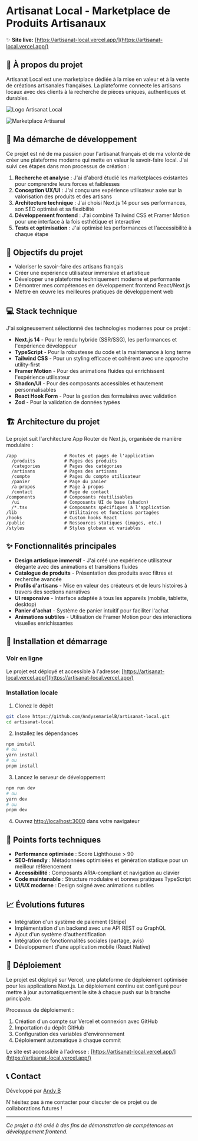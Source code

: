 # Artisanat Local - Marketplace de Produits Artisanaux

✨ **Site live:** [https://artisanat-local.vercel.app/](https://artisanat-local.vercel.app/)

## 🎨 À propos du projet

Artisanat Local est une marketplace dédiée à la mise en valeur et à la vente de créations artisanales françaises. La plateforme connecte les artisans locaux avec des clients à la recherche de pièces uniques, authentiques et durables.

![Logo Artisanat Local](/public/placeholder-logo.png)

![Marketplace Artisanal](https://images.unsplash.com/photo-1607082350899-7e105aa886ae?ixlib=rb-4.0.3&q=85&fm=jpg&crop=entropy&cs=srgb&w=1200)

## 🚀 Ma démarche de développement

Ce projet est né de ma passion pour l'artisanat français et de ma volonté de créer une plateforme moderne qui mette en valeur le savoir-faire local. J'ai suivi ces étapes dans mon processus de création :

1. **Recherche et analyse** : J'ai d'abord étudié les marketplaces existantes pour comprendre leurs forces et faiblesses
2. **Conception UX/UI** : J'ai conçu une expérience utilisateur axée sur la valorisation des produits et des artisans
3. **Architecture technique** : J'ai choisi Next.js 14 pour ses performances, son SEO optimisé et sa flexibilité
4. **Développement frontend** : J'ai combiné Tailwind CSS et Framer Motion pour une interface à la fois esthétique et interactive
5. **Tests et optimisation** : J'ai optimisé les performances et l'accessibilité à chaque étape

## 🎯 Objectifs du projet

* Valoriser le savoir-faire des artisans français
* Créer une expérience utilisateur immersive et artistique
* Développer une plateforme techniquement moderne et performante
* Démontrer mes compétences en développement frontend React/Next.js
* Mettre en œuvre les meilleures pratiques de développement web

## 💻 Stack technique

J'ai soigneusement sélectionné des technologies modernes pour ce projet :

- **Next.js 14** - Pour le rendu hybride (SSR/SSG), les performances et l'expérience développeur
- **TypeScript** - Pour la robustesse du code et la maintenance à long terme
- **Tailwind CSS** - Pour un styling efficace et cohérent avec une approche utility-first
- **Framer Motion** - Pour des animations fluides qui enrichissent l'expérience utilisateur
- **Shadcn/UI** - Pour des composants accessibles et hautement personnalisables
- **React Hook Form** - Pour la gestion des formulaires avec validation
- **Zod** - Pour la validation de données typées

## 🏗️ Architecture du projet

Le projet suit l'architecture App Router de Next.js, organisée de manière modulaire :

```
/app                  # Routes et pages de l'application
  /produits           # Pages des produits
  /categories         # Pages des catégories
  /artisans           # Pages des artisans
  /compte             # Pages du compte utilisateur
  /panier             # Page du panier
  /a-propos           # Page à propos
  /contact            # Page de contact
/components           # Composants réutilisables
  /ui                 # Composants UI de base (shadcn)
  /*.tsx              # Composants spécifiques à l'application
/lib                  # Utilitaires et fonctions partagées
/hooks                # Custom hooks React
/public               # Ressources statiques (images, etc.)
/styles               # Styles globaux et variables
```

## ✨ Fonctionnalités principales

- **Design artistique immersif** - J'ai créé une expérience utilisateur élégante avec des animations et transitions fluides
- **Catalogue de produits** - Présentation des produits avec filtres et recherche avancée
- **Profils d'artisans** - Mise en valeur des créateurs et de leurs histoires à travers des sections narratives
- **UI responsive** - Interface adaptée à tous les appareils (mobile, tablette, desktop)
- **Panier d'achat** - Système de panier intuitif pour faciliter l'achat
- **Animations subtiles** - Utilisation de Framer Motion pour des interactions visuelles enrichissantes

## 🔧 Installation et démarrage

### Voir en ligne

Le projet est déployé et accessible à l'adresse: [https://artisanat-local.vercel.app/](https://artisanat-local.vercel.app/)

### Installation locale

1. Clonez le dépôt
```bash
git clone https://github.com/AndysemarielB/artisanat-local.git
cd artisanat-local
```

2. Installez les dépendances
```bash
npm install
# ou
yarn install
# ou
pnpm install
```

3. Lancez le serveur de développement
```bash
npm run dev
# ou
yarn dev
# ou
pnpm dev
```

4. Ouvrez [http://localhost:3000](http://localhost:3000) dans votre navigateur

## 🌟 Points forts techniques

- **Performance optimisée** : Score Lighthouse > 90
- **SEO-friendly** : Métadonnées optimisées et génération statique pour un meilleur référencement
- **Accessibilité** : Composants ARIA-compliant et navigation au clavier
- **Code maintenable** : Structure modulaire et bonnes pratiques TypeScript
- **UI/UX moderne** : Design soigné avec animations subtiles

## 📈 Évolutions futures

- Intégration d'un système de paiement (Stripe)
- Implémentation d'un backend avec une API REST ou GraphQL
- Ajout d'un système d'authentification
- Intégration de fonctionnalités sociales (partage, avis)
- Développement d'une application mobile (React Native)

## 🚀 Déploiement

Le projet est déployé sur Vercel, une plateforme de déploiement optimisée pour les applications Next.js. Le déploiement continu est configuré pour mettre à jour automatiquement le site à chaque push sur la branche principale.

Processus de déploiement :
1. Création d'un compte sur Vercel et connexion avec GitHub
2. Importation du dépôt GitHub
3. Configuration des variables d'environnement
4. Déploiement automatique à chaque commit

Le site est accessible à l'adresse : [https://artisanat-local.vercel.app/](https://artisanat-local.vercel.app/)

## 📞 Contact

Développé par [Andy B](https://www.instagram.com/b.andysa/)

N'hésitez pas à me contacter pour discuter de ce projet ou de collaborations futures !

---

*Ce projet a été créé à des fins de démonstration de compétences en développement frontend.*

